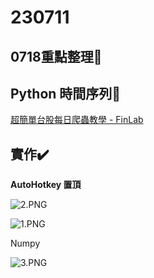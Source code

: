 # 230711
## 0718重點整理📄

## Python 時間序列🍄

[超簡單台股每日爬蟲教學 - FinLab](https://www.finlab.tw/超簡單台股每日爬蟲教學/)

## 實作✔️

**AutoHotkey 置頂**

![2.PNG](https://i.imgur.com/Z1qzJAB.png)

![1.PNG](https://i.imgur.com/jPjss8q.png)

Numpy 

![3.PNG](https://i.imgur.com/LdKRZwU.png)

